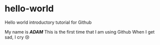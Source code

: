 # hello-world
Hello world introductory tutorial for Github

My name is ***ADAM***
This is the first time that I am using Github
When I get sad, I cry :cry:
